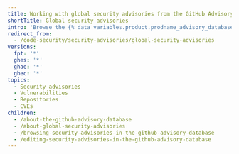 ```yaml
---
title: Working with global security advisories from the GitHub Advisory Database
shortTitle: Global security advisories
intro: 'Browse the {% data variables.product.prodname_advisory_database %} and submit improvements to any global security advisory.'
redirect_from:
  - /code-security/security-advisories/global-security-advisories
versions:
  fpt: '*'
  ghes: '*'
  ghae: '*'
  ghec: '*'
topics:
  - Security advisories
  - Vulnerabilities
  - Repositories
  - CVEs
children:
  - /about-the-github-advisory-database
  - /about-global-security-advisories
  - /browsing-security-advisories-in-the-github-advisory-database
  - /editing-security-advisories-in-the-github-advisory-database
---
```


